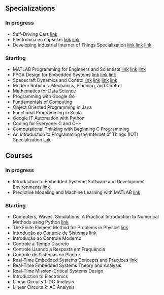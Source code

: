 ## Specializations
### In progress
- Self-Driving Cars [link](https://www.coursera.org/learn/motion-planning-self-driving-cars/home/welcome)
- Electrónica en cápsulas [link](https://www.coursera.org/learn/entrenar-electrones-diodos-transistores/home/welcome) [link](https://www.coursera.org/learn/entrenar-electrones-aplicaciones-electronica/home/welcome)
- Developing Industrial Internet of Things Specialization [link](https://www.coursera.org/learn/industrial-iot-markets-security/home/welcome) [link](https://www.coursera.org/learn/industrial-iot-project-planning-machine-learning/home/welcome) [link](https://www.coursera.org/learn/modeling-debugging-embedded-systems/home/welcome)

### Starting
- MATLAB Programming for Engineers and Scientists [link](https://www.coursera.org/learn/matlab/home/welcome) [link](https://www.coursera.org/learn/advanced-matlab-programming/home/welcome) [link](https://www.coursera.org/learn/matlab-image-processing/home/welcome) 
- FPGA Design for Embedded Systems [link](https://www.coursera.org/learn/intro-fpga-design-embedded-systems/home/welcome) [link](https://www.coursera.org/learn/fpga-hardware-description-languages/home/welcome) [link](https://www.coursera.org/learn/fpga-softcore-proccessors-ip/home/welcome)
- Spacecraft Dynamics and Control [link](https://www.coursera.org/learn/spacecraft-dynamics-kinematics/home/welcome) [link](https://www.coursera.org/learn/spacecraft-dynamics-kinetics/home/welcome) [link](https://www.coursera.org/learn/nonlinear-spacecraft-attitude-control/home/welcome) [link](https://www.coursera.org/learn/capstone-mars-mission/home/welcome)
- Modern Robotics: Mechanics, Planning, and Control
- Mathematics for Data Science
- Programming with Google Go
- Fundamentals of Computing
- Object Oriented Programming in Java
- Functional Programming in Scala
- Google IT Automation with Python
- Coding for Everyone: C and C++
- Computational Thinking with Beginning C Programming
- An Introduction to Programming the Internet of Things (IOT) Specialization [link](https://www.coursera.org/specializations/iot)

## Courses
### In progress
- Introduction to Embedded Systems Software and Development Environments [link](https://www.coursera.org/learn/introduction-embedded-systems/home/welcome)
- Predictive Modeling and Machine Learning with MATLAB [link](https://www.coursera.org/learn/predictive-modeling-machine-learning/home/welcome)

### Starting
- Computers, Waves, Simulations: A Practical Introduction to Numerical Methods using Python [link](https://www.coursera.org/learn/computers-waves-simulations/home/welcome)
- The Finite Element Method for Problems in Physics [link](https://www.coursera.org/learn/finite-element-method/home/welcome)
- Introdução ao Controle de Sistemas [link](https://www.coursera.org/learn/controle/home/welcome)
- Introdução ao Controle Moderno
- Controle a Tempo Discreto
- Controle Usando a Resposta em Frequência
- Controle de Sistemas no Plano-s
- Real-Time Embedded Systems Concepts and Practices [link](https://www.coursera.org/learn/real-time-embedded-systems-concepts-practices/home/welcome)
- Real-Time Embedded Systems Theory and Analysis
- Real-Time Mission-Critical Systems Design
- Introduction to Electronics
- Linear Circuits 1: DC Analysis
- Linear Circuits 2: AC Analysis

